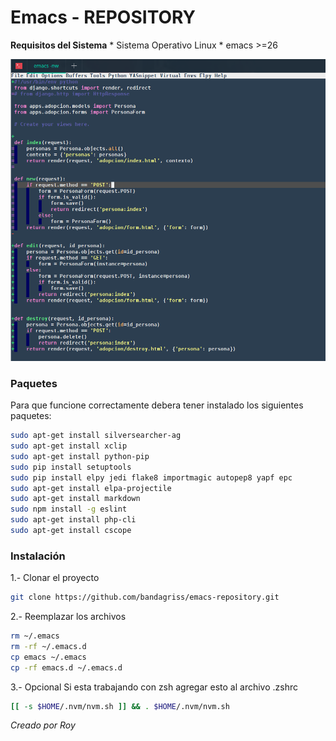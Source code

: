 # Emacs - REPOSITORY #

**Requisitos del Sistema**
    * Sistema Operativo Linux 
    * emacs >=26

![captura editor de texto emacs](captura.png)
    
### Paquetes ###
Para que funcione correctamente debera tener instalado los siguientes paquetes:

```bash
sudo apt-get install silversearcher-ag
sudo apt-get install xclip
sudo apt-get install python-pip
sudo pip install setuptools
sudo pip install elpy jedi flake8 importmagic autopep8 yapf epc
sudo apt-get install elpa-projectile
sudo apt-get install markdown
sudo npm install -g eslint
sudo apt-get install php-cli
sudo apt-get install cscope
```

### Instalación ###

1.- Clonar el proyecto

```bash
git clone https://github.com/bandagriss/emacs-repository.git
```

2.- Reemplazar los archivos

```bash
rm ~/.emacs
rm -rf ~/.emacs.d
cp emacs ~/.emacs
cp -rf emacs.d ~/.emacs.d
```

3.- Opcional
Si esta trabajando con zsh agregar esto al archivo .zshrc

```bash
[[ -s $HOME/.nvm/nvm.sh ]] && . $HOME/.nvm/nvm.sh
```

*Creado por Roy*

